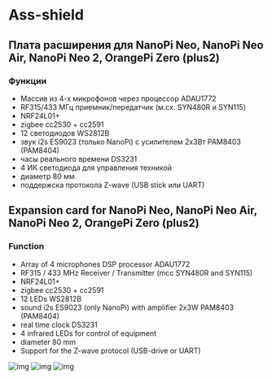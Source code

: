 # Ass-shield
## Плата расширения для NanoPi Neo, NanoPi Neo Air, NanoPi Neo 2, OrangePi Zero (plus2)
### Функции
- Массив из 4-х микрофонов через процессор ADAU1772
- RF315/433 МГц приемник/передатчик (м.cx. SYN480R и SYN115)
- NRF24L01+
- zigbee cc2530 + cc2591
- 12 светодиодов WS2812B
- звук i2s ES9023 (только NanoPi) c усилителем 2х3Вт PAM8403 (PAM8404)
- часы реального времени DS3231
- 4 ИК светодиода для управления техникой
- диаметр 80 мм
- поддержска протокола Z-wave (USB stick или UART)
## Expansion card for NanoPi Neo, NanoPi Neo Air, NanoPi Neo 2, OrangePi Zero (plus2)
### Function
- Array of 4 microphones DSP processor ADAU1772
- RF315 / 433 MHz Receiver / Transmitter (mcc SYN480R and SYN115)
- NRF24L01+
- zigbee cc2530 + cc2591
- 12 LEDs WS2812B
- sound i2s ES9023 (only NanoPi) with amplifier 2x3W PAM8403 (PAM8404)
- real time clock DS3231
- 4 infrared LEDs for control of equipment
- diameter 80 mm
- Support for the Z-wave protocol (USB-drive or UART)

![img](https://github.com/immortalserg/Ass-shield/blob/master/Ass_shield.png?raw=true)
![img](https://github.com/immortalserg/Ass-shield/blob/master/Ass_shield_top.png?raw=true)
![img](https://github.com/immortalserg/Ass-shield/blob/master/209.png?raw=true)

